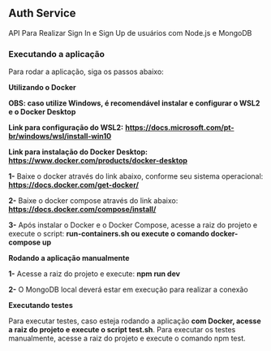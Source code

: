 ## Auth Service

API Para Realizar Sign In e Sign Up de usuários com Node.js e MongoDB

### Executando a aplicação

Para rodar a aplicação, siga os passos abaixo:

**Utilizando o Docker**

**OBS: caso utilize Windows, é recomendável instalar e configurar o WSL2 e o Docker Desktop**

**Link para configuração do WSL2:** **https://docs.microsoft.com/pt-br/windows/wsl/install-win10**

**Link para instalação do Docker Desktop:** **https://www.docker.com/products/docker-desktop**

**1-** Baixe o docker através do link abaixo, conforme seu sistema operacional: **https://docs.docker.com/get-docker/**

**2-** Baixe o docker compose através do link abaixo: **https://docs.docker.com/compose/install/**

**3-** Após instalar o Docker e o Docker Compose, acesse a raiz do projeto e execute o script: **run-containers.sh ou execute o comando docker-compose up**

**Rodando a aplicação manualmente**

**1-** Acesse a raiz do projeto e execute: **npm run dev**

**2-** O MongoDB local deverá estar em execução para realizar a conexão

**Executando testes**

Para executar testes, caso esteja rodando a aplicação **com Docker, acesse a raiz do projeto e execute o script test.sh**.  Para executar os testes manualmente, acesse a raiz do projeto e execute o comando npm test.